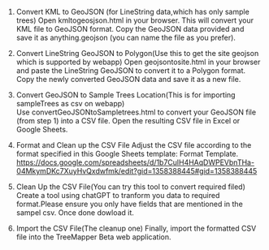 1. Convert KML to GeoJSON (for LineString data,which has only sample trees)
Open kmltogeosjson.html in your browser. This will convert your KML file to GeoJSON format.
Copy the GeoJSON data provided and save it as anything.geojson (you can name the file as you prefer).

2. Convert LineString GeoJSON to Polygon(Use this to get the site geojson which is supported by webapp)
Open geojsontosite.html in your browser and paste the LineString GeoJSON to convert it to a Polygon format.
Copy the newly converted GeoJSON data and save it as a new file.

3. Convert GeoJSON to Sample Trees Location(This is for importing sampleTrees as csv on webapp)  
Use convertGeoJSONtoSampletrees.html to convert your GeoJSON file (from step 1) into a CSV file.
Open the resulting CSV file in Excel or Google Sheets.

4. Format and Clean up the CSV File 
Adjust the CSV file according to the format specified in this Google Sheets template: Format Template.
https://docs.google.com/spreadsheets/d/1b7CulH4HAqDWPEVbnTHa-04MkymDKc7XuyHvQxdwfmk/edit?gid=1358388445#gid=1358388445

5. Clean Up the CSV File(You can try this tool to convert required filed)
Create a tool using chatGPT to tranform you data to required format.Please ensure you only have fields that are mentioned in the sampel csv. Once done dowload it.

6. Import the CSV File(The cleanup one)
Finally, import the formatted CSV file into the TreeMapper Beta web application.
